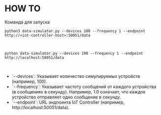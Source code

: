 # HOW TO

Команда для запуска
<br>
```
python3 data-simulator.py --devices 100 --frequency 1 --endpoint http://<iot-controller-host>:50051/data
```
<br>

```
python data-simulator.py --devices 100 --frequency 1 --endpoint http://localhost:50051/data
```

<br>
<ul>
	<li>`--devices`: Указывает количество симулируемых устройств (например, 100).</li>
	<li>`--frequency`: Указывает частоту сообщений от каждого устройства (в сообщениях в секунду). Например, 1.0 означает, что каждое устройство отправляет одно сообщение в секунду.</li>
	<li>`--endpoint`: URL эндпоинта IoT Controller (например, http://localhost:50051/data).</li>
</ul>
